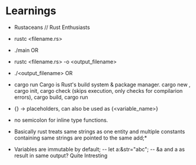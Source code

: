 # Learnings

- Rustaceans // Rust Enthusiasts

- rustc <filename.rs>
- ./main
  OR
- rustc <filename.rs> -o <output_filename>
- ./<output_filename>
  OR
- cargo run
  Cargo is Rust's build system & package manager. cargo new <project>, cargo init, cargo check (skips execution, only checks for compilarion errors), cargo build, cargo run

- {} -> placeholders, can also be used as {<variable_name>}
- no semicolon for inline type functions.
- Basically rust treats same strings as one entity and multiple constants containing same strings are pointed to the same add;\*

- Variables are immutable by default;
  -- let a:&str="abc";
  -- &a and a as result in same output? Quite Intresting
